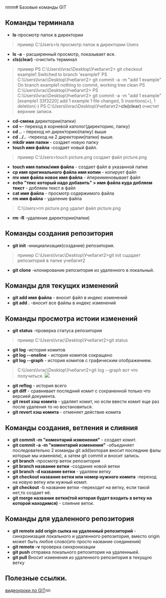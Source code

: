 пппп# Базовые команды GIT

## Команды терминала
* __ls__-просмотр папок в директории
> пример C:\Users>ls просмотр папок в директории Users
* __ls -a__ - расширенный просмотр, показывает все.
* __cls(clear)__ -очистить терминал
> пример PS C:\Users\lvrac\Desktop\Учебагит2> git checkout example1
Switched to branch 'example1'
PS C:\Users\lvrac\Desktop\Учебагит2> git commit -a -m "add 1 example"
On branch example1
nothing to commit, working tree clean
PS C:\Users\lvrac\Desktop\Учебагит2>
PS C:\Users\lvrac\Desktop\Учебагит2> git commit -a -m "add 1 example"
[example1 33f3220] add 1 example
 1 file changed, 5 insertions(+), 1 deletion(-)
PS C:\Users\lvrac\Desktop\Учебагит2>**cls(clear)** очистит верхние записи.
* __cd-смена__ директории(папки)
* __cd ~__- переход в корневой католог(директорию, папку)
* __cd ..__ - переход нп директорию(папку) выше
* __cd ../..__ -переход на 2 директории(папки) выше.
* __mkdir имя папки__ - создает новую папку
* __touch имя файла__ -создает новый файл. 
> пример C:\Users>touch picture.png создает файл picture.png
* __touch имя папки/имя файла__ - создает файл в указанной папке
* __cp имя оригинального файла имя копии__ - копирует файл
* __mv имя файла новое имя файла__ - йпереименовывает файл
* __echo "текс который надо добавить" > имя файла куда добляем текст__ - добляем текст в файл
* __cat имя файла__ - просмотр содержимого файла
* __rm имя файла__ - удаление файла
> C:\Users>rm picture.png удалит файл picture.png
* __rm -R__ -удаление директории(папки)


## Команды создания репозитория
* __git init__ -инициализация(создание) репозитория.
> пример C:\Users\lvrac\Desktop\Учебагит2>git init сщздает репозиторий в папке учебагит2
* __git clone__ -клонирование репозитория из удаленного в локальный.


## Команды для текущих изменений
* __git add имя файла__ - вносит файл в индекс изменений
* __git add .__ -вносит все файлы в индекс изменений


## Команды просмотра истоии изменений
* __git status__ -проверка статуса репозитория
>пример C:\Users\lvrac\Desktop\Учебагит2>git status 
* __git log__ -история комитов
* __git log --oneline__ - история комитов сокращено
* __git log --graph__ - история комитов с графическим отображением.
>C:\Users\lvrac\Desktop\Учебагит2>git log --graph вот что получиться.
![](example2.png)
* __git reflog__ - история всего
* __git diff__ - сравнивает последний комит с сохраненной только что версией документа.
* __git reset хэш комита__ - удаляет комит, но если ввести комит еще раз после удаления то но востановиться.
* __git revert хэш комита__ - отменяет действие комита


## Команды создания, ветления и слияния
* __git commit -m "коментарий изменения"__ - создает комит.
* __git commit -a -m "коментарий изменения"__ -объединяет последовательно 2 команды git add(которая вносит последние фалы которые мы изменяли), а затем git commit и вносит запись.
* __git branch__ -просмотр веток репозитория
* __git branch название ветки__ -создание новой ветки
* __git branch -d название ветки__ - удаляем ветку
* __git checkout название ветки или номер нужного комита__ -переход на новую ветку или нужный комит.
* __git checkout__ -b название ветки -переходит на ветку, если такой нет,то создает её.
* __git merge название ветки(той которая будет входить в ветку на которой находимся)__ - слияние веток.

## Команды для удаленного репозитория
* __git remote add origin сылка на удаленный репозиторий__ - синхронизация локального и удаленного репозитория, вместо origin может быть любое слово(это просто название соединения)
* __git remote -v__ проверка синхронизации
* __git push__ отправка локального репозитория на удаленныей.
* __git pull__ Вносит изменения из удаленного репозитория в текущую ветку

## Полезные ссылки.

[видеоуроки по GIT](https://youtu.be/PEKN8NtBDQ0)пп